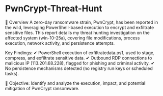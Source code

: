 # PwnCrypt-Threat-Hunt

📌 Overview
A zero-day ransomware strain, PwnCrypt, has been reported in the wild, leveraging PowerShell-based execution to encrypt and exfiltrate sensitive files. This report details my threat hunting investigation on the affected system (win-10-25a), covering file modifications, process execution, network activity, and persistence attempts.

Key Findings: ✔ PowerShell execution of exfiltratedata.ps1, used to stage, compress, and exfiltrate sensitive data.
✔ Outbound RDP connections to malicious IP (113.201.68.228), flagged for phishing and criminal activity.
✔ No persistence mechanisms detected (no registry run keys or scheduled tasks).

📌 Objective: Identify and analyze the execution, impact, and potential mitigation of PwnCrypt ransomware.

